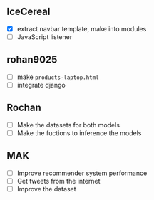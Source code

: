 ## IceCereal

* [x] extract navbar template, make into modules
* [ ] JavaScript listener

## rohan9025

* [ ] make `products-laptop.html`
* [ ] integrate django

## Rochan

* [ ] Make the datasets for both models
* [ ] Make the fuctions to inference the models 

## MAK

* [ ] Improve recommender system performance
* [ ] Get tweets from the internet
* [ ] Improve the dataset
